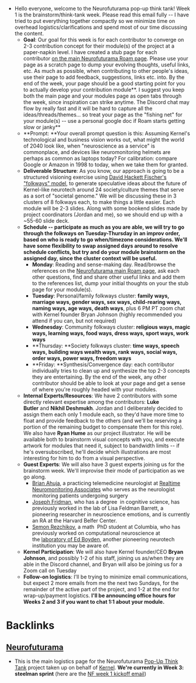 - Hello everyone, welcome to the Neurofuturama pop-up think tank! Week 1 is the brainstorm/think-tank week. Please read this email fully -- I have tried to put everything together compactly so we minimize time on overhead logistics/clarifications and spend most of our time discussing the content.
    - **Goal**: Our goal for this week is for each contributor to converge on 2-3 contribution concept for their module(s) of the project at a paper-napkin level. I have created a stub page for each contributor [on the main Neurofuturama Roam page](https://roamresearch.com/#/app/ArtOfGig/page/Cap6_MuVN?help). Please use your page as a scratch page to dump your evolving thoughts, useful links, etc. As much as possible, when contributing to other people's ideas, use their page to add feedback, suggestions, links etc. into. By the end of the week, your page should be a good starting point for you to actually develop your contribution module**. I suggest you keep both the main page and your modules page as open tabs through the week, since inspiration can strike anytime. The Discord chat may flow by really fast and it will be hard to capture all the ideas/threads/themes... so treat your page as the "fishing net" for your module(s) -- use a personal google doc if Roam starts getting slow or janky**
    - **Prompt: **Your overall prompt question is this: Assuming Kernel's technological and business vision works out, what might the world of 2040 look like, when "neuroscience as a service" is commonplace, and devices like neuromonitoring helmets are perhaps as common as laptops today? For calibration: compare Google or Amazon in 1998 to today, when we take them for granted.
    - **Deliverable Structure**: As you know, our approach is going to be a structured visioning exercise using [David Hackett Fischer's "folkways" model](https://www.dropbox.com/s/65zb2jm7vclwq78/folkways.pdf?dl=0), to generate speculative ideas about the future of Kernel-like neurotech around 24 society/culture themes that serve as a sort of "societal genome." We will be discussing these in 3 clusters of 8 folkways each, to make things a little easier. Each module will be 2-3 slides. Along with some bookend slides made by project coordinators (Jordan and me), so we should end up with a ~55-60 slide deck.
    - **Schedule -- participate as much as you are able, we will try to go through the folkways on Tuesday-Thursday in an improv order, based on who is ready to go when/timezone considerations. We'll have some flexibility to swap assigned days around to resolve schedule conflicts, but try and do your module brainstorm on the assigned day, since the cluster context will be useful.**
        - **Monday**: Reading and sense-making day. Read/browse the references on the [Neurofuturama main Roam page](https://roamresearch.com/#/app/ArtOfGig/page/Cap6_MuVN?help), ask each other questions, find and share other useful links and add them to the references list, dump your initial thoughts on your the stub page for your module(s).
        - **Tuesday**: Personal/family folkways cluster: __family ways, marriage ways, gender ways, sex ways, child-rearing ways, naming ways, age ways, death ways__, plus 6 PM PT zoom chat with Kernel founder Bryan Johnson (highly recommended you attend if you can, but not required)
        - **Wednesday**: Community folkways cluster: __religious ways, magic ways, learning ways, food ways, dress ways, sport ways, work ways__
        - **Thursday: **Society folkways cluster: __time ways, speech ways, building ways wealth ways, rank ways, social ways, order ways, power ways, freedom ways__
        - **Friday: **Synthesis/Convergence day: each contributor individually tries to clean up and synthesize the top 2-3 concepts they are entertaining. By the end of the week, any other contributor should be able to look at your page and get a sense of where you're roughly headed with your modules.
    - **Internal Experts/Resources**: We have 2 contributors with some directly relevant expertise among the contributors: **Luke Butler** and **Nikhil Deshmukh**. Jordan and I deliberately decided to assign them each only 1 module each, so they'd have more time to float and provide feedback to the others (and we'll be reserving a portion of the remaining budget to compensate them for this role). We also have **Ryan Hume** as our project illustrator. He will be available both to brainstorm visual concepts with you, and execute artwork for modules that need it, subject to bandwidth limits -- if he's oversubscribed, he'll decide which illustrations are most interesting for him to do from a visual perspective.
    - **Guest Experts**: We will also have 3 guest experts joining us for the brainstorm week. We'll improvise their mode of participation as we go along.
        - [Brian Ahuja](https://www.linkedin.com/in/brianahuja/), a practicing telemedicine neurologist at [Realtime Neuromonitoring Associates](https://www.rtnassociates.com/) who serves as the neurologist monitoring patients undergoing surgery
        - [Joseph Fridman](https://www.josephfridman.com/about), who has a degree  in cognitive science, has previously worked in the lab of Lisa Feldman Barrett, a pioneering researcher in neuroscience emotions, and is currently an RA at the Harvard Belfer Center.
        - [Semon Rezchikov](https://www.linkedin.com/in/semon-rezchikov-87351858/), a math  PhD student at Columbia, who has previously worked on computational neuroscience at the [laboratory of Ed Boyden](http://syntheticneurobiology.org/), another pioneering neurotech institution you may be aware of.
    - **Kernel Participation**: We will also have Kernel founder/CEO **Bryan Johnson**, and possibly 1-2 of his staff, joining us as/when they are able in the Discord channel, and Bryan will also be joining us for a Zoom call on Tuesday
    - **Follow-on logistics**: I'll be trying to minimize email communications, but expect 2 more emails from me the next two Sundays, for the remainder of the active part of the project, and 1-2 at the end for wrap-up/payment logistics. **I'll be announcing office hours for Weeks 2 and 3 if you want to chat 1:1 about your module.**

# Backlinks
## [Neurofuturama](<Neurofuturama.md>)
- This is the main logistics page for the Neurofuturama [Pop-Up Think Tank](<Pop-Up Think Tank.md>) project taken up on behalf of [Kernel](https://kernel.co). **We're currently in Week 3: steelman sprint** (here are the [NF week 1 kickoff email](<NF week 1 kickoff email.md>))


